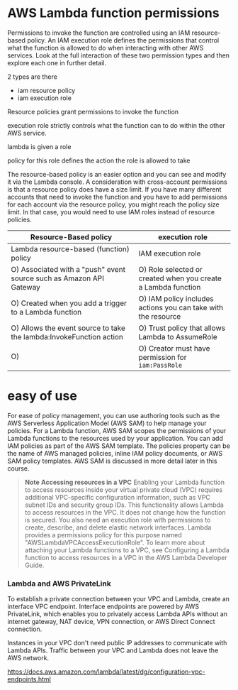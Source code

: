 # AWS Lambda function permissions

Permissions to invoke the function are controlled using an IAM resource-based policy. An IAM execution role defines the permissions that control what the function is allowed to do when interacting with other AWS services. Look at the full interaction of these two permission types and then explore each one in further detail.

2 types are there
- iam resource policy
- iam execution role

Resource policies grant permissions to invoke the function

execution role strictly controls what the function can to do within the other AWS service.

lambda is given a role

policy for this role defines the action the role is allowed to take

The resource-based policy is an easier option 
and you can see and modify it via the Lambda console. 
A consideration with cross-account permissions is 
that a resource policy does have a size limit. 
If you have many different accounts that need to 
invoke the function and you have to add permissions 
for each account via the resource policy, you might 
reach the policy size limit. In that case, 
you would need to use IAM roles instead of resource policies. 

Resource-Based policy | execution role
-|-
Lambda resource-based (function) policy   | IAM execution role
O) Associated with a "push" event source such as Amazon API Gateway | O) Role selected or created when you create a Lambda function
O) Created when you add a trigger to a Lambda function | O) IAM policy includes actions you can take with the resource
O) Allows the event source to take the lambda:InvokeFunction action | O) Trust policy that allows Lambda to AssumeRole
O)  | O) Creator must have permission for `iam:PassRole`

# easy of use
For ease of policy management, you can use authoring tools such as the AWS Serverless Application Model (AWS SAM) to help manage your policies. For a Lambda function, AWS SAM scopes the permissions of your Lambda functions to the resources used by your application. You can add IAM policies as part of the AWS SAM template. The policies property can be the name of AWS managed policies, inline IAM policy documents, or AWS SAM policy templates. AWS SAM is discussed in more detail later in this course.

> **Note**
> **Accessing resources in a VPC**
Enabling your Lambda function to access resources inside your virtual private cloud (VPC) requires additional VPC-specific configuration information, such as VPC subnet IDs and security group IDs. This functionality allows Lambda to access resources in the VPC. It does not change how the function is secured. You also need an execution role with permissions to create, describe, and delete elastic network interfaces. Lambda provides a permissions policy for this purpose named "AWSLambdaVPCAccessExecutionRole".
To learn more about attaching your Lambda functions to a VPC, see Configuring a Lambda function to access resources in a VPC in the AWS Lambda Developer Guide.

### Lambda and AWS PrivateLink

To establish a private connection between your VPC and Lambda, create an interface VPC endpoint. Interface endpoints are powered by AWS PrivateLink, which enables you to privately access Lambda APIs without an internet gateway, NAT device, VPN connection, or AWS Direct Connect connection. 

Instances in your VPC don't need public IP addresses to communicate with Lambda APIs. Traffic between your VPC and Lambda does not leave the AWS network. 

https://docs.aws.amazon.com/lambda/latest/dg/configuration-vpc-endpoints.html


